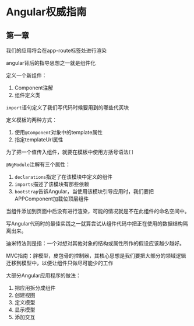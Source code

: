 # Angular权威指南

## 第一章

我们的应用将会在app-route标签处进行渲染

angular背后的指导思想之一就是组件化

定义一个新组件：

1. Component注解
2. 组件定义类

`import`语句定义了我们写代码时候要用到的哪些代买块

定义模板的两种方式：

1. 使用`@Component`对象中的template属性
2. 指定templateUrl属性

为了把一个值传入组件，就要在模板中使用方括号语法`[]`

`@NgModule`注解有三个属性：

1. `declarations`指定了在该模块中定义的组件
2. `imports`描述了该模块有那些依赖
3. `bootstrap`告诉Angular，当使用该模块引导应用时，我们要把APPComponent加载位顶层组件

当组件添加到页面中后没有进行渲染，可能的情况就是不在此组件的命名空间中。

写Angular代码时的最佳实践之一就算尝试从组件代码中把正在使用的数据结构隔离出来。

迪米特法则是指：一个对想对其他对象的结构或属性所作的假设应该越少越好。

MVC指南：胖模型，皮包骨的控制器，其核心思想是我们要把大部分的领域逻辑迁移到模型中，以便让组件只做尽可能少的工作

大部分Angular应用程序的做法：

1. 把应用拆分成组件
2. 创建视图
3. 定义模型
4. 显示模型
5. 添加交互
